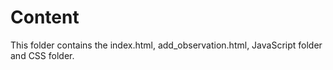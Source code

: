 # Content
This folder contains the index.html, add_observation.html, JavaScript folder and CSS folder.
